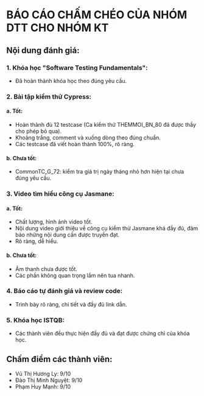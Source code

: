 # BÁO CÁO CHẤM CHÉO CỦA NHÓM DTT CHO NHÓM KT
## Nội dung đánh giá:
### 1. Khóa học "Software Testing Fundamentals":
* Đã hoàn thành khóa học theo đúng yêu cầu.
### 2. Bài tập kiểm thử Cypress:
#### a. Tốt:
* Hoàn thành đủ 12 testcase (Ca kiểm thử THEMMOI_BN_80 đã được thầy cho phép bỏ qua).
* Khoảng trắng, comment và xuống dòng theo đúng chuẩn.
* Các testcase đã viết hoàn thành 100%, rõ ràng.
#### b. Chưa tốt:
* CommonTC_G_72: kiểm tra giá trị ngày tháng nhỏ hơn hiện tại chưa đúng yêu cầu.
### 3. Video tìm hiểu công cụ Jasmane:
#### a. Tốt:
* Chất lượng, hình ảnh video tốt.
* Nội dung video giới thiệu về công cụ kiểm thử Jasmane khá đầy đủ, đảm bảo những nội dung cần được truyền đạt.
* Rõ ràng, dễ hiểu.
#### b. Chưa tốt:
* Âm thanh chưa được tốt.
* Các phần không quan trọng lắm nên tua nhanh.
### 4. Báo cáo tự đánh giá và review code:
* Trình bày rõ ràng, chi tiết và đầy đủ link dẫn.
### 5. Khóa học ISTQB:
* Các thành viên đều thực hiện đầy đủ và đạt được chứng chỉ của khóa học.
## Chấm điểm các thành viên:
* Vũ Thị Hương Ly: 9/10
* Đào Thị Minh Nguyệt: 9/10
* Phạm Huy Mạnh: 9/10

